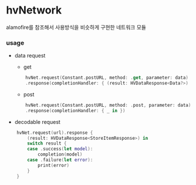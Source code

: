 # hvNetwork

alamofire를 참조해서 사용방식을 비슷하게 구현한 네트워크 모듈


### usage
- data request 
  - get
  ``` swift
      hvNet.request(Constant.postURL, method: .get, parameter: data)
      .response(completionHandler: { (result: HVDataResponse<Data?>) in })
  ```
  - post
  ``` swift
      hvNet.request(Constant.postURL, method: .post, parameter: data)
      .response(completionHandler: { _ in })
  ```

- decodable request
``` swift
    hvNet.request(url).response {
        (result: HVDataResponse<StoreItemResponse>) in
        switch result {
        case .success(let model):
            completion(model)
        case .failure(let error):
            print(error)
        }
    }
```
